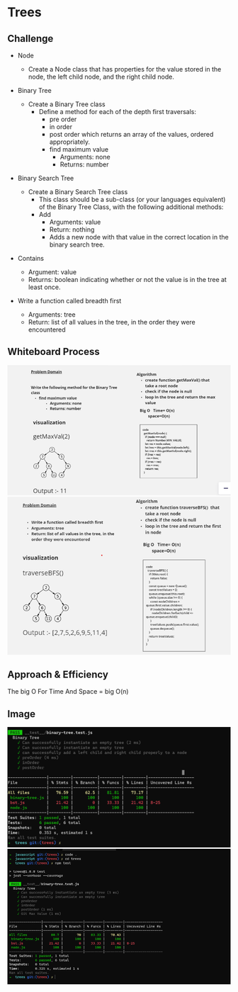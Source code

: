 # Trees

## Challenge

- Node
  - Create a Node class that has properties for the value stored in the node, the left child node, and the right child node.
- Binary Tree
  - Create a Binary Tree class
    - Define a method for each of the depth first traversals:
      - pre order
      - in order
      - post order which returns an array of the values, ordered appropriately.
      - find maximum value
        - Arguments: none
        - Returns: number
- Binary Search Tree
  - Create a Binary Search Tree class
    - This class should be a sub-class (or your languages equivalent) of the Binary Tree Class, with the following additional methods:
    - Add
      - Arguments: value
      - Return: nothing
      - Adds a new node with that value in the correct location in the binary search tree.
- Contains
  - Argument: value
  - Returns: boolean indicating whether or not the value is in the tree at least once.

- Write a function called breadth first
  - Arguments: tree
  - Return: list of all values in the tree, in the order they were encountered

## Whiteboard Process

![img](./img/Screenshot%20(145).png)
![img](./img/bfs.png)

## Approach & Efficiency
<!-- What approach did you take? Why? What is the Big O space/time for this approach? -->

The big O For Time And Space = big O(n)

## Image

![img](./img/Screenshot%20(143).png)
![img](./img/Screenshot%20(144).png)
